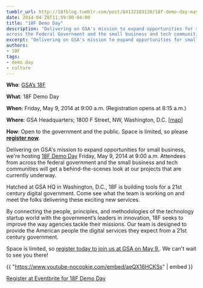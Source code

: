 ```yaml
---
tumblr_url: http://18fblog.tumblr.com/post/84132183138/18f-demo-day-may-9-2014
date: 2014-04-28T11:59:00-04:00
title: "18F Demo Day"
description: "Delivering on GSA's mission to expand opportunities for small business, we're hosting 18F Demo Day, Friday, May 9 at 9:00 a.m. Attendees from
across the Federal Government and the small business and tech communities will get a behind-the-scenes look at our projects that are currently underway."
excerpt: "Delivering on GSA's mission to expand opportunities for small business, we're hosting 18F Demo Day, Friday, May 9 at 9:00 a.m. Attendees from across the Federal Government and the small business and tech communities will get a behind-the-scenes look at our projects that are currently underway."
authors:
- 18F
tags:
- demo day
- culture
---
```


**Who**: [GSA’s 18F](https://18f.gsa.gov)

**What**: 18F Demo Day

**When**: Friday, May 9, 2014 at 9:00 a.m. (Registration opens at 8:15
a.m.)

**Where**: GSA Headquarters; 1800 F Street, NW, Washington, D.C.
[[map](https://goo.gl/maps/jKq35)]

**How**: Open to the government and the public. Space is limited, so
please **[register
now](https://www.eventbrite.com/e/18f-demo-day-tickets-11062384891)**.

Delivering on GSA's mission to expand opportunities for small business,
we're hosting [18F Demo
Day](https://www.eventbrite.com/e/18f-demo-day-tickets-11062384891)
Friday, May 9, 2014 at 9:00 a.m. Attendees from across the federal
government and the small business and tech communities will get a
behind-the-scenes look at our projects that are currently underway.

Hatched at GSA HQ in Washington, D.C., 18F is building tools for a 21st
century digital government. Come see what the team is working on and
meet the folks delivering these exciting new services.

By connecting the people, principles, and methodologies of the
technology startup world with the government’s leaders in innovation,
18F seeks to improve the way agencies tackle their missions. Our team is
designed to provide the American people the digital services they expect
from a 21st century government.

Space is limited, so [register today to join us at GSA on May
9.](https://www.eventbrite.com/e/18f-demo-day-tickets-11062384891). We
can't wait to see you there!

{{ "https://www.youtube-nocookie.com/embed/aeQX16HCKSs" | embed }}

[Register at Eventbrite for 18F Demo
Day](https://www.eventbrite.com/e/18f-demo-day-tickets-11062384891)
